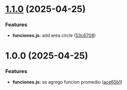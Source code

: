 # [1.1.0](https://github.com/Piwexx/js-library/compare/v1.0.0...v1.1.0) (2025-04-25)


### Features

* **funciones.js:** add area circle ([53c6708](https://github.com/Piwexx/js-library/commit/53c67080cfea19c876d38a48af58aad844697522))

# 1.0.0 (2025-04-25)


### Features

* **funciones.js:** se agrego funcion promedio ([ace65b1](https://github.com/Piwexx/js-library/commit/ace65b19e36a7370fe9cfa3c9b198b3c0dd87987))
